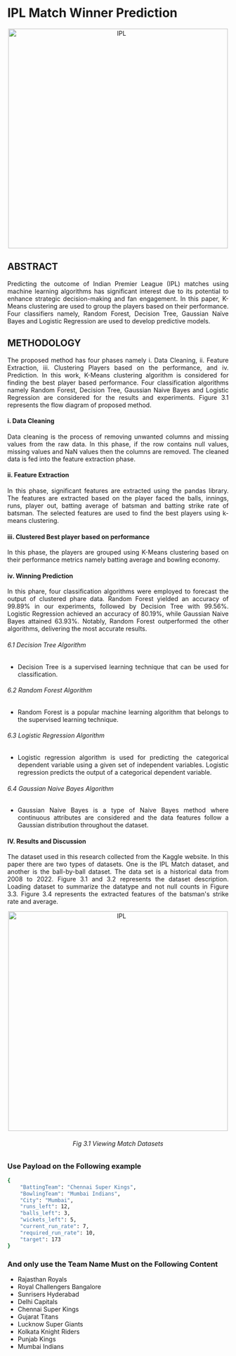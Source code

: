 # IPL Match Winner Prediction 
<div align="center">
    <img align="center" alt="IPL"  width="full" height="500" src="https://static.toiimg.com/thumb/msid-108684102,width-1280,height-720,imgsize-194624,resizemode-6,overlay-toi_sw,pt-32,y_pad-40/photo.jpg">
</div>

## ABSTRACT
<p align="justify">    Predicting the outcome of Indian Premier League (IPL) matches using machine learning algorithms has significant interest due to its potential to enhance strategic decision-making and fan engagement. In this paper, K-Means clustering are used to group the players based on their performance. Four classifiers namely, Random Forest, Decision Tree, Gaussian Naïve Bayes and Logistic Regression are used to develop predictive models. </p>

## METHODOLOGY
<p align="justify">    The proposed method has four phases namely i. Data Cleaning, ii. Feature Extraction, iii. Clustering Players based on the performance, and iv. Prediction. In this work, K-Means clustering algorithm is considered for finding the best player based performance. Four classification algorithms namely Random Forest, Decision Tree, Gaussian Naive Bayes and Logistic Regression are considered for the results and experiments. Figure 3.1 represents the flow diagram of proposed method.</p>

#### i. Data Cleaning
<p align="justify">Data cleaning is the process of removing unwanted columns and missing values from the raw data. In this phase, if the row contains null values, missing values and NaN values then the columns are removed. The cleaned data is fed into the feature extraction phase.</p>

#### ii. Feature Extraction
<p align="justify">In this phase, significant features are extracted using the pandas library. The features are extracted based on the player faced the balls, innings, runs, player out, batting average of batsman and  batting strike rate of batsman. The selected features are used to find the best players using k-means clustering.</p>

#### iii. Clustered Best player based on performance
<p align="justify">In this phase, the players are grouped using K-Means clustering based on their performance metrics namely batting average and bowling economy.</p>

#### iv. Winning Prediction
<p align="justify">In this phare, four classification algorithms were employed to forecast the output of clustered phare data. Random Forest yielded an accuracy of 99.89% in our experiments, followed by Decision Tree with 99.56%. Logistic Regression achieved an accuracy of 80.19%, while Gaussian Naive Bayes attained 63.93%. Notably, Random Forest outperformed the other algorithms, delivering the most accurate results.</p>


###### 6.1 Decision Tree Algorithm
<ul>
    <li>
        <p align="justify">Decision Tree is a supervised learning technique that can be used for classification.</p>
    </li>
</ul>

###### 6.2 Random Forest Algorithm
<ul>
    <li>
        <p align="justify">Random Forest is a popular machine learning algorithm that belongs to the supervised learning technique. </p>
    </li>
</ul>

###### 6.3 Logistic Regression Algorithm
<ul>
    <li>
        <p align="justify">Logistic regression algorithm is used for predicting the categorical dependent variable using a given set of independent variables. Logistic regression predicts the output of a categorical dependent variable. </p>
    </li>
</ul>


###### 6.4 Gaussian Naive Bayes Algorithm
<ul>
    <li>
        <p align="justify">Gaussian Naive Bayes is a type of Naive Bayes method where continuous attributes are considered and the data features follow a Gaussian distribution throughout the dataset. </p>
    </li>
</ul>

#### IV. Results and Discussion
<p align="justify">The dataset used in this research collected from the Kaggle website. In this paper there are two types of datasets. One is the IPL Match dataset, and another is the ball-by-ball dataset. The data set is a historical data from 2008 to 2022. Figure 3.1 and 3.2 represents the dataset description. Loading dataset to summarize the datatype and not null counts in Figure 3.3. 
Figure 3.4 represents the extracted features of the batsman's strike rate and average. 
</p>
<div align="center">
    <img align="center" alt="IPL"  width="full" height="500" src="https://github.com/user-attachments/assets/313a17c5-ff6a-4bc4-854c-88ebbf128280">
    <h6>Fig 3.1 Viewing Match Datasets</h6>
</div>

### Use Payload on the Following example

```bash
{
    "BattingTeam": "Chennai Super Kings",
    "BowlingTeam": "Mumbai Indians",
    "City": "Mumbai",
    "runs_left": 12,
    "balls_left": 3,
    "wickets_left": 5,
    "current_run_rate": 7,
    "required_run_rate": 10,
    "target": 173
}
```


### And only use the Team Name Must on the Following Content
<div>
    <ul>
        <li>Rajasthan Royals</li>
        <li>Royal Challengers Bangalore</li>
        <li>Sunrisers Hyderabad</li>
        <li>Delhi Capitals</li>
        <li>Chennai Super Kings</li>
        <li>Gujarat Titans</li>
        <li>Lucknow Super Giants</li>
        <li>Kolkata Knight Riders</li>
        <li>Punjab Kings</li>
        <li>Mumbai Indians</li>
    </ul>
</div>
